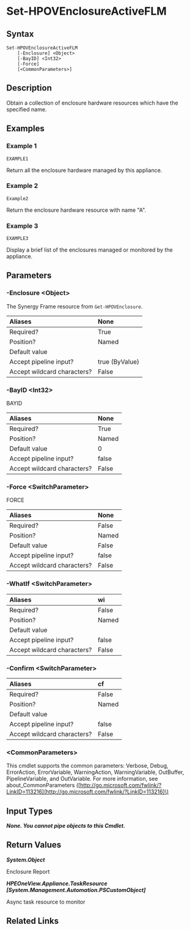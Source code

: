 ﻿---
description: Power reset Enclosure component.
---

# Set-HPOVEnclosureActiveFLM

## Syntax

```text
Set-HPOVEnclosureActiveFLM
    [-Enclosure] <Object>
    [-BayID] <Int32>
    [-Force]
    [<CommonParameters>]
```

## Description

Obtain a collection of enclosure hardware resources which have the specified name.

## Examples

###  Example 1 

```text
EXAMPLE1
```

Return all the enclosure hardware managed by this appliance.

###  Example 2 

```text
Example2
```

Return the enclosure hardware resource with name "A".

###  Example 3 

```text
EXAMPLE3
```

Display a brief list of the enclosures managed or monitored by the appliance.

## Parameters

### -Enclosure &lt;Object&gt;

The Synergy Frame resource from `Get-HPOVEnclosure`.

| Aliases | None |
| :--- | :--- |
| Required? | True |
| Position? | Named |
| Default value |  |
| Accept pipeline input? | true (ByValue) |
| Accept wildcard characters? | False |

### -BayID &lt;Int32&gt;

BAYID

| Aliases | None |
| :--- | :--- |
| Required? | True |
| Position? | Named |
| Default value | 0 |
| Accept pipeline input? | false |
| Accept wildcard characters? | False |

### -Force &lt;SwitchParameter&gt;

FORCE

| Aliases | None |
| :--- | :--- |
| Required? | False |
| Position? | Named |
| Default value | False |
| Accept pipeline input? | false |
| Accept wildcard characters? | False |

### -WhatIf &lt;SwitchParameter&gt;



| Aliases | wi |
| :--- | :--- |
| Required? | False |
| Position? | Named |
| Default value |  |
| Accept pipeline input? | false |
| Accept wildcard characters? | False |

### -Confirm &lt;SwitchParameter&gt;



| Aliases | cf |
| :--- | :--- |
| Required? | False |
| Position? | Named |
| Default value |  |
| Accept pipeline input? | false |
| Accept wildcard characters? | False |

### &lt;CommonParameters&gt;

This cmdlet supports the common parameters: Verbose, Debug, ErrorAction, ErrorVariable, WarningAction, WarningVariable, OutBuffer, PipelineVariable, and OutVariable. For more information, see about\_CommonParameters \([http://go.microsoft.com/fwlink/?LinkID=113216](http://go.microsoft.com/fwlink/?LinkID=113216)\)

## Input Types

_**None.  You cannot pipe objects to this Cmdlet.**_

## Return Values

_**System.Object**_

Enclosure Report

_**HPEOneView.Appliance.TaskResource [System.Management.Automation.PSCustomObject]**_

Async task resource to monitor

## Related Links

